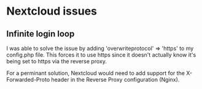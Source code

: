 # Nextcloud issues

## Infinite login loop

I was able to solve the issue by adding 'overwriteprotocol' => 'https' to my config.php file. This forces it to use https since it doesn't actually know it's being set to https via the reverse proxy.

For a perminant solution, Nextcloud would need to add support for the X-Forwarded-Proto header in the Reverse Proxy configuration (Nginx).

